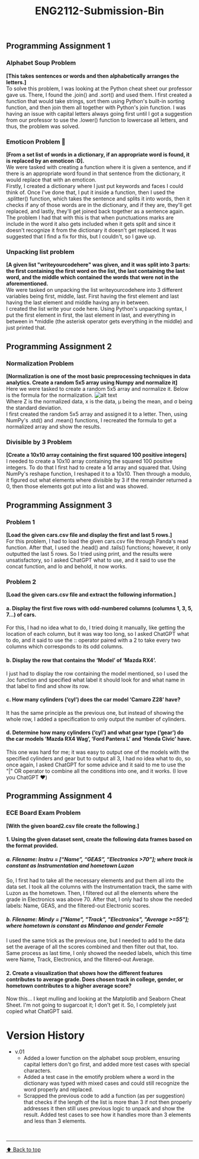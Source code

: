 <h1 align="center">ENG2112-Submission-Bin</h1><br>

## Programming Assignment 1
### Alphabet Soup Problem
<strong>[This takes sentences or words and then alphabetically arranges the letters.]<br></strong>
To solve this problem, I was looking at the Python cheat sheet our professor gave us. There, I found the .join() and .sort() and used them. I first created a function that would take strings, sort them using Python's built-in sorting function, and then join them all together with Python's join function. I was having an issue with capital letters always going first until I got a suggestion from our professor to use the .lower() function to lowercase all letters, and thus, the problem was solved.

### Emoticon Problem :thinking:
<strong>[From a set list of words in a dictionary, if an appropriate word is found, it is replaced by an emoticon :D].<br></strong>
We were tasked with creating a function where it is given a sentence, and if there is an appropriate word found in that sentence from the dictionary, it would replace that with an emoticon.<br> 
Firstly, I created a dictionary where I just put keywords and faces I could think of. Once I've done that, I put it inside a function, then I used the .splitter() function, which takes the sentence and splits it into words, then it checks if any of those words are in the dictionary, and if they are, they'll get replaced, and lastly, they'll get joined back together as a sentence again.<br>
The problem I had that with this is that when punctuations marks are include in the word it also gets included when it gets split and since it doesn't recognize it from the dictionary it doesn't get replaced. It was suggested that I find a fix for this, but I couldn't, so I gave up.

### Unpacking list problem
<strong>[A given list "writeyourcodehere" was given, and it was split into 3 parts: the first containing the first word on the list, the last containing the last word, and the middle which contained the words that were not in the aforementioned.<br></strong>
We were tasked on unpacking the list writeyourcodehere into 3 different variables being first, middle, last. First having the first element and last having the last element and middle having any in between.<br>
I created the list write your code here. Using Python's unpacking syntax, I put the first element in first, the last element in last, and everything in between in *middle (the asterisk operator gets everything in the middle) and just printed that.

## Programming Assignment 2
### Normalization Problem
<strong>[Normalization is one of the most basic preprocessing techniques in data analytics. Create a random 5x5 array using Numpy and normalize it]<br></strong>
Here we were tasked to create a random 5x5 array and normalize it. Below is the formula for the normalization.
![alt text](https://encrypted-tbn0.gstatic.com/images?q=tbn:ANd9GcSkf7umgE7G9H2BujLnpmdkDAftT3zt_iH6Qg&s)<br>
Where Z is the normalized data, x is the data, μ being the mean, and σ being the standard deviation.<br>
I first created the random 5x5 array and assigned it to a letter. Then, using NumPy's .std() and .mean() functions, I recreated the formula to get a normalized array and show the results.

### Divisible by 3 Problem
<strong>[Create a 10x10 array containing the first squared 100 positive integers]<br></strong>
I needed to create a 10x10 array containing the squared 100 positive integers. To do that I first had to create a 1d array and squared that. Using NumPy's reshape function, I reshaped it to a 10x10. Then through a modulo, it figured out what elements where divisible by 3 if the remainder returned a 0, then those elements got put into a list and was showed.

## Programming Assignment 3
### Problem 1
<strong>[Load the given cars.csv file and display the first and last 5 rows.]<br></strong>
For this problem, I had to load the given cars.csv file through Panda's read function. After that, I used the .head() and .tails() functions; however, it only outputted the last 5 rows. So I tried using print, and the results were unsatisfactory, so I asked ChatGPT what to use, and it said to use the concat function, and lo and behold, it now works.

### Problem 2
<strong>[Load the given cars.csv file and extract the following information.]<br></strong>
#### a. Display the first five rows with odd-numbered columns (columns 1, 3, 5, 7...) of cars.
For this, I had no idea what to do, I tried doing it manually, like getting the location of each column, but it was way too long, so I asked ChatGPT what to do, and it said to use the :: operator paired with a 2 to take every two columns which corresponds to its odd columns.

#### b. Display the row that contains the ‘Model’ of ‘Mazda RX4’.
I just had to display the row containing the model mentioned, so I used the .loc function and specified what label it should look for and what name in that label to find and show its row.

#### c. How many cylinders (‘cyl’) does the car model ‘Camaro Z28’ have?
It has the same principle as the previous one, but instead of showing the whole row, I added a specification to only output the number of cylinders.

#### d. Determine how many cylinders (‘cyl’) and what gear type (‘gear’) do the car models ‘Mazda RX4 Wag’, ‘Ford Pantera L’ and ‘Honda Civic’ have.
This one was hard for me; it was easy to output one of the models with the specified cylinders and gear but to output all 3, I had no idea what to do, so once again, I asked ChatGPT for some advice and it said to me to use the "|" OR operator to combine all the conditions into one, and it works. (I love you ChatGPT ❤️)

## Programming Assignment 4
### ECE Board Exam Problem
<strong>[With the given board2.csv file create the following.]<br></strong>
#### 1. Using the given dataset sent, create the following data frames based on the format provided.
##### a. Filename: Instru = [“Name”, “GEAS”, “Electronics >70”]; where track is constant as Instrumentation and hometown Luzon
So, I first had to take all the necessary elements and put them all into the data set. I took all the columns with the Instrumentation track, the same with Luzon as the hometown. Then, I filtered out all the elements where the grade in Electronics was above 70. After that, I only had to show the needed labels: Name, GEAS, and the filtered-out Electronic scores.

##### b. Filename: Mindy = ["Name", "Track", "Electronics", "Average >=55"]; where hometown is constant as Mindanao and gender Female
I used the same trick as the previous one, but I needed to add to the data set the average of all the scores combined and then filter out that, too. Same process as last time, I only showed the needed labels, which this time were Name, Track, Electronics, and the filtered-out Average.

#### 2. Create a visualization that shows how the different features contributes to average grade. Does chosen track in college, gender, or hometown contributes to a higher average score?
Now this... I kept mulling and looking at the Matplotlib and Seaborn Cheat Sheet. I'm not going to sugarcoat it; I don't get it. So, I completely just copied what ChatGPT said.

# Version History
* v.01
   - Added a lower function on the alphabet soup problem, ensuring capital letters don't go first, and added more test cases with special characters.
   - Added a test case in the emotify problem where a word in the dictionary was typed with mixed cases and could still recognize the word properly and replaced.
   - Scrapped the previous code to add a function (as per suggestion) that checks if the length of the list is more than 3 if not then properly addresses it then still uses previous logic to unpack and show the result. Added test cases to see how it handles more than 3 elements and less than 3 elements.

<br><hr>
[:arrow_up: Back to top](#ENG2112-Submission-Bin)
